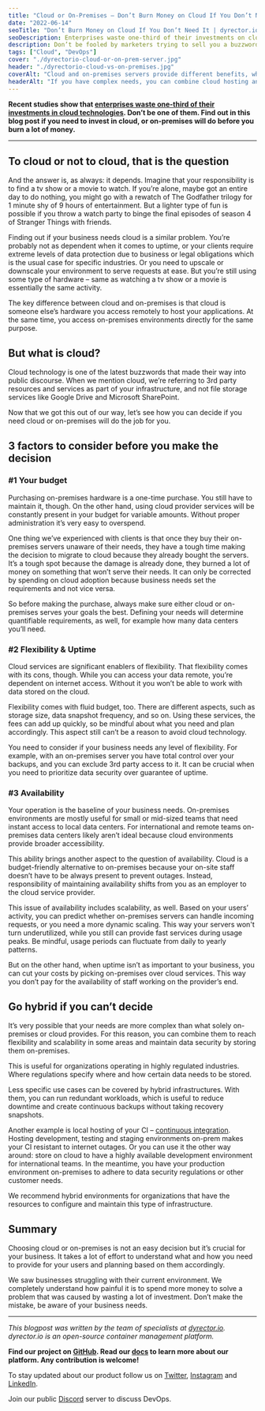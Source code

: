 ```yaml
---
title: "Cloud or On-Premises – Don’t Burn Money on Cloud If You Don’t Need It"
date: "2022-06-14"
seoTitle: "Don’t Burn Money on Cloud If You Don’t Need It | dyrector.io"
seoDescription: Enterprises waste one-third of their investments on cloud technologies. This can be avoided by understanding whether you need on-premises servers or cloud.
description: Don’t be fooled by marketers trying to sell you a buzzword – your business might never need cloud technologies. But how do you know if it’s time to invest in cloud migration or stick with on-premises servers?
tags: ["Cloud", "DevOps"]
cover: "./dyrectorio-cloud-or-on-prem-server.jpg"
header: "./dyrectorio-cloud-vs-on-premises.jpg"
coverAlt: "Cloud and on-premises servers provide different benefits, which may not align with business needs. Before investing in either of them, make sure you plan ahead and understand your goals and needs."
headerAlt: "If you have complex needs, you can combine cloud hosting and on-premises for certain areas, including CI, or continuous integration, to provide for international developer teams."
---
```


**Recent studies show that [enterprises waste one-third of their investments in cloud technologies](https://info.flexera.com/CM-REPORT-State-of-the-Cloud). Don’t be one of them. Find out in this blog post if you need to invest in cloud, or on-premises will do before you burn a lot of money.**

---

## To cloud or not to cloud, that is the question

And the answer is, as always: it depends. Imagine that your responsibility is to find a tv show or a movie to watch. If you’re alone, maybe got an entire day to do nothing, you might go with a rewatch of The Godfather trilogy for 1 minute shy of 9 hours of entertainment. But a lighter type of fun is possible if you throw a watch party to binge the final episodes of season 4 of Stranger Things with friends.

Finding out if your business needs cloud is a similar problem. You’re probably not as dependent when it comes to uptime, or your clients require extreme levels of data protection due to business or legal obligations which is the usual case for specific industries. Or you need to upscale or downscale your environment to serve requests at ease. But you’re still using some type of hardware – same as watching a tv show or a movie is essentially the same activity.

The key difference between cloud and on-premises is that cloud is someone else’s hardware you access remotely to host your applications. At the same time, you access on-premises environments directly for the same purpose.

## But what is cloud?

Cloud technology is one of the latest buzzwords that made their way into public discourse. When we mention cloud, we’re referring to 3rd party resources and services as part of your infrastructure, and not file storage services like Google Drive and Microsoft SharePoint.

Now that we got this out of our way, let’s see how you can decide if you need cloud or on-premises will do the job for you.

## 3 factors to consider before you make the decision

### #1 Your budget

Purchasing on-premises hardware is a one-time purchase. You still have to maintain it, though. On the other hand, using cloud provider services will be constantly present in your budget for variable amounts. Without proper administration it’s very easy to overspend.

One thing we’ve experienced with clients is that once they buy their on-premises servers unaware of their needs, they have a tough time making the decision to migrate to cloud because they already bought the servers. It’s a tough spot because the damage is already done, they burned a lot of money on something that won’t serve their needs. It can only be corrected by spending on cloud adoption because business needs set the requirements and not vice versa.

So before making the purchase, always make sure either cloud or on-premises serves your goals the best. Defining your needs will determine quantifiable requirements, as well, for example how many data centers you’ll need.

### #2 Flexibility & Uptime

Cloud services are significant enablers of flexibility. That flexibility comes with its cons, though. While you can access your data remote, you’re dependent on internet access. Without it you won’t be able to work with data stored on the cloud.

Flexibility comes with fluid budget, too. There are different aspects, such as storage size, data snapshot frequency, and so on. Using these services, the fees can add up quickly, so be mindful about what you need and plan accordingly. This aspect still can’t be a reason to avoid cloud technology.

You need to consider if your business needs any level of flexibility. For example, with an on-premises server you have total control over your backups, and you can exclude 3rd party access to it. It can be crucial when you need to prioritize data security over guarantee of uptime.

### #3 Availability

Your operation is the baseline of your business needs. On-premises environments are mostly useful for small or mid-sized teams that need instant access to local data centers. For international and remote teams on-premises data centers likely aren’t ideal because cloud environments provide broader accessibility.

This ability brings another aspect to the question of availability. Cloud is a budget-friendly alternative to on-premises because your on-site staff doesn’t have to be always present to prevent outages. Instead, responsibility of maintaining availability shifts from you as an employer to the cloud service provider.

This issue of availability includes scalability, as well. Based on your users’ activity, you can predict whether on-premises servers can handle incoming requests, or you need a more dynamic scaling. This way your servers won't turn underutilized, while you still can provide fast services during usage peaks. Be mindful, usage periods can fluctuate from daily to yearly patterns.

But on the other hand, when uptime isn’t as important to your business, you can cut your costs by picking on-premises over cloud services. This way you don’t pay for the availability of staff working on the provider’s end.

## Go hybrid if you can’t decide

It’s very possible that your needs are more complex than what solely on-premises or cloud provides. For this reason, you can combine them to reach flexibility and scalability in some areas and maintain data security by storing them on-premises.

This is useful for organizations operating in highly regulated industries. Where regulations specify where and how certain data needs to be stored.

Less specific use cases can be covered by hybrid infrastructures. With them, you can run redundant workloads, which is useful to reduce downtime and create continuous backups without taking recovery snapshots.

Another example is local hosting of your CI – [continuous integration](https://blog.dyrectorio.com/2022-01-02-cicd/). Hosting development, testing and staging environments on-prem makes your CI resistant to internet outages. Or you can use it the other way around: store on cloud to have a highly available development environment for international teams. In the meantime, you have your production environment on-premises to adhere to data security regulations or other customer needs.

We recommend hybrid environments for organizations that have the resources to configure and maintain this type of infrastructure.

## Summary

Choosing cloud or on-premises is not an easy decision but it’s crucial for your business. It takes a lot of effort to understand what and how you need to provide for your users and planning based on them accordingly.

We saw businesses struggling with their current environment. We completely understand how painful it is to spend more money to solve a problem that was caused by wasting a lot of investment. Don’t make the mistake, be aware of your business needs.

---

_This blogpost was written by the team of specialists at [dyrector.io](https://dyrector.io). dyrector.io is an open-source container management platform._

**Find our project on [GitHub](https://github.com/dyrector-io/dyrectorio/). Read our [docs](https://docs.dyrector.io/) to learn more about our platform. Any contribution is welcome!**

To stay updated about our product follow us on [Twitter](https://twitter.com/dyrectorio), [Instagram](https://www.instagram.com/dyrectorio/) and [LinkedIn](https://www.linkedin.com/company/dyrectorio/).

Join our public [Discord](https://discord.gg/hMyT9cbYFD) server to discuss DevOps.

